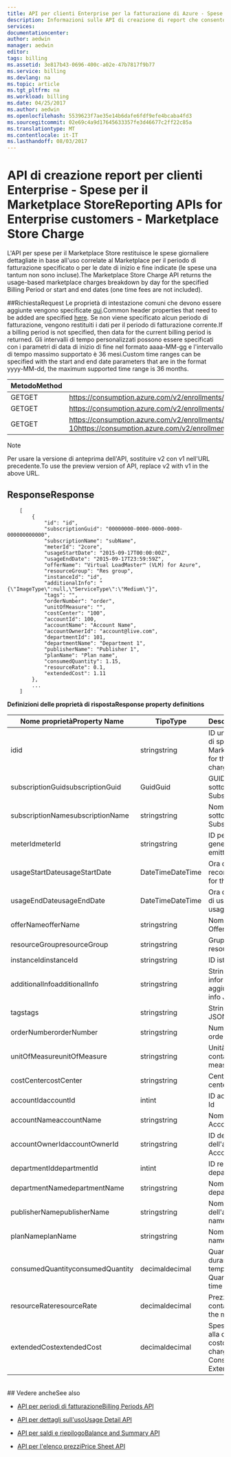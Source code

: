 ```yaml
---
title: API per clienti Enterprise per la fatturazione di Azure - Spese per il Marketplace | Microsoft Docs
description: Informazioni sulle API di creazione di report che consentono ai clienti Enterprise di Azure di estrarre i dati sull'uso a livello di codice.
services: 
documentationcenter: 
author: aedwin
manager: aedwin
editor: 
tags: billing
ms.assetid: 3e817b43-0696-400c-a02e-47b7817f9b77
ms.service: billing
ms.devlang: na
ms.topic: article
ms.tgt_pltfrm: na
ms.workload: billing
ms.date: 04/25/2017
ms.author: aedwin
ms.openlocfilehash: 5539623f7ae35e14b6dafe6fdf9efe4bcaba4fd3
ms.sourcegitcommit: 02e69c4a9d17645633357fe3d46677c2ff22c85a
ms.translationtype: MT
ms.contentlocale: it-IT
ms.lasthandoff: 08/03/2017
---
```

# <a name="reporting-apis-for-enterprise-customers---marketplace-store-charge"></a><span data-ttu-id="cab33-103">API di creazione report per clienti Enterprise - Spese per il Marketplace Store</span><span class="sxs-lookup"><span data-stu-id="cab33-103">Reporting APIs for Enterprise customers - Marketplace Store Charge</span></span>

<span data-ttu-id="cab33-104">L'API per spese per il Marketplace Store restituisce le spese giornaliere dettagliate in base all'uso correlate al Marketplace per il periodo di fatturazione specificato o per le date di inizio e fine indicate (le spese una tantum non sono incluse).</span><span class="sxs-lookup"><span data-stu-id="cab33-104">The Marketplace Store Charge API returns the usage-based marketplace charges breakdown by day for the specified Billing Period or start and end dates (one time fees are not included).</span></span>

##<a name="request"></a><span data-ttu-id="cab33-105">Richiesta</span><span class="sxs-lookup"><span data-stu-id="cab33-105">Request</span></span> 
<span data-ttu-id="cab33-106">Le proprietà di intestazione comuni che devono essere aggiunte vengono specificate [qui](billing-enterprise-api.md).</span><span class="sxs-lookup"><span data-stu-id="cab33-106">Common header properties that need to be added are specified [here](billing-enterprise-api.md).</span></span> <span data-ttu-id="cab33-107">Se non viene specificato alcun periodo di fatturazione, vengono restituiti i dati per il periodo di fatturazione corrente.</span><span class="sxs-lookup"><span data-stu-id="cab33-107">If a billing period is not specified, then data for the current billing period is returned.</span></span> <span data-ttu-id="cab33-108">Gli intervalli di tempo personalizzati possono essere specificati con i parametri di data di inizio di fine nel formato aaaa-MM-gg e l'intervallo di tempo massimo supportato è 36 mesi.</span><span class="sxs-lookup"><span data-stu-id="cab33-108">Custom time ranges can be specified with the start and end date parameters that are in the format yyyy-MM-dd, the maximum supported time range is 36 months.</span></span>  

|<span data-ttu-id="cab33-109">Metodo</span><span class="sxs-lookup"><span data-stu-id="cab33-109">Method</span></span> | <span data-ttu-id="cab33-110">URI della richiesta</span><span class="sxs-lookup"><span data-stu-id="cab33-110">Request URI</span></span>|
|-|-|
|<span data-ttu-id="cab33-111">GET</span><span class="sxs-lookup"><span data-stu-id="cab33-111">GET</span></span>|<span data-ttu-id="cab33-112">https://consumption.azure.com/v2/enrollments/{enrollmentNumber}/marketplacecharges</span><span class="sxs-lookup"><span data-stu-id="cab33-112">https://consumption.azure.com/v2/enrollments/{enrollmentNumber}/marketplacecharges</span></span>|
|<span data-ttu-id="cab33-113">GET</span><span class="sxs-lookup"><span data-stu-id="cab33-113">GET</span></span>|<span data-ttu-id="cab33-114">https://consumption.azure.com/v2/enrollments/{enrollmentNumber}/billingPeriods/{billingPeriod}/marketplacecharges</span><span class="sxs-lookup"><span data-stu-id="cab33-114">https://consumption.azure.com/v2/enrollments/{enrollmentNumber}/billingPeriods/{billingPeriod}/marketplacecharges</span></span>|
|<span data-ttu-id="cab33-115">GET</span><span class="sxs-lookup"><span data-stu-id="cab33-115">GET</span></span>|<span data-ttu-id="cab33-116">https://consumption.azure.com/v2/enrollments/{enrollmentNumber}/marketplacechargesbycustomdate?startTime=2017-01-01&endTime=2017-01-10</span><span class="sxs-lookup"><span data-stu-id="cab33-116">https://consumption.azure.com/v2/enrollments/{enrollmentNumber}/marketplacechargesbycustomdate?startTime=2017-01-01&endTime=2017-01-10</span></span>|

> [!Note]
> <span data-ttu-id="cab33-117">Per usare la versione di anteprima dell'API, sostituire v2 con v1 nell'URL precedente.</span><span class="sxs-lookup"><span data-stu-id="cab33-117">To use the preview version of API, replace v2 with v1 in the above URL.</span></span>
>

## <a name="response"></a><span data-ttu-id="cab33-118">Response</span><span class="sxs-lookup"><span data-stu-id="cab33-118">Response</span></span>
 
    
        [
            {
                "id": "id",
                "subscriptionGuid": "00000000-0000-0000-0000-000000000000",
                "subscriptionName": "subName",
                "meterId": "2core",
                "usageStartDate": "2015-09-17T00:00:00Z",
                "usageEndDate": "2015-09-17T23:59:59Z",
                "offerName": "Virtual LoadMaster™ (VLM) for Azure",
                "resourceGroup": "Res group",
                "instanceId": "id",
                "additionalInfo": "{\"ImageType\":null,\"ServiceType\":\"Medium\"}",
                "tags": "",
                "orderNumber": "order",
                "unitOfMeasure": "",
                "costCenter": "100",
                "accountId": 100,
                "accountName": "Account Name",
                "accountOwnerId": "account@live.com",
                "departmentId": 101,
                "departmentName": "Department 1",
                "publisherName": "Publisher 1",
                "planName": "Plan name",
                "consumedQuantity": 1.15,
                "resourceRate": 0.1,
                "extendedCost": 1.11
            },
            ...
        ]
    

<span data-ttu-id="cab33-119">**Definizioni delle proprietà di risposta**</span><span class="sxs-lookup"><span data-stu-id="cab33-119">**Response property definitions**</span></span>

|<span data-ttu-id="cab33-120">Nome proprietà</span><span class="sxs-lookup"><span data-stu-id="cab33-120">Property Name</span></span>| <span data-ttu-id="cab33-121">Tipo</span><span class="sxs-lookup"><span data-stu-id="cab33-121">Type</span></span>| <span data-ttu-id="cab33-122">Descrizione</span><span class="sxs-lookup"><span data-stu-id="cab33-122">Description</span></span>
|-|-|-|
|<span data-ttu-id="cab33-123">id</span><span class="sxs-lookup"><span data-stu-id="cab33-123">id</span></span>|<span data-ttu-id="cab33-124">string</span><span class="sxs-lookup"><span data-stu-id="cab33-124">string</span></span>|<span data-ttu-id="cab33-125">ID univoco per la voce di spese per il Marketplace</span><span class="sxs-lookup"><span data-stu-id="cab33-125">Unique Id for the marketplace charge item</span></span>|
|<span data-ttu-id="cab33-126">subscriptionGuid</span><span class="sxs-lookup"><span data-stu-id="cab33-126">subscriptionGuid</span></span>|<span data-ttu-id="cab33-127">Guid</span><span class="sxs-lookup"><span data-stu-id="cab33-127">Guid</span></span>|<span data-ttu-id="cab33-128">GUID della sottoscrizione</span><span class="sxs-lookup"><span data-stu-id="cab33-128">The Subscription Guid</span></span>|
|<span data-ttu-id="cab33-129">subscriptionName</span><span class="sxs-lookup"><span data-stu-id="cab33-129">subscriptionName</span></span>|<span data-ttu-id="cab33-130">string</span><span class="sxs-lookup"><span data-stu-id="cab33-130">string</span></span>|<span data-ttu-id="cab33-131">Nome della sottoscrizione</span><span class="sxs-lookup"><span data-stu-id="cab33-131">The Subscription Name</span></span>|
|<span data-ttu-id="cab33-132">meterId</span><span class="sxs-lookup"><span data-stu-id="cab33-132">meterId</span></span>|<span data-ttu-id="cab33-133">string</span><span class="sxs-lookup"><span data-stu-id="cab33-133">string</span></span>|<span data-ttu-id="cab33-134">ID per il contatore generato</span><span class="sxs-lookup"><span data-stu-id="cab33-134">Id for the emitted Meter</span></span>|
|<span data-ttu-id="cab33-135">usageStartDate</span><span class="sxs-lookup"><span data-stu-id="cab33-135">usageStartDate</span></span>|<span data-ttu-id="cab33-136">DateTime</span><span class="sxs-lookup"><span data-stu-id="cab33-136">DateTime</span></span>|<span data-ttu-id="cab33-137">Ora di inizio per il record di uso</span><span class="sxs-lookup"><span data-stu-id="cab33-137">Start time for the usage record</span></span>|
|<span data-ttu-id="cab33-138">usageEndDate</span><span class="sxs-lookup"><span data-stu-id="cab33-138">usageEndDate</span></span>|<span data-ttu-id="cab33-139">DateTime</span><span class="sxs-lookup"><span data-stu-id="cab33-139">DateTime</span></span>|<span data-ttu-id="cab33-140">Ora di fine per il record di uso</span><span class="sxs-lookup"><span data-stu-id="cab33-140">End time for the usage record</span></span>|
|<span data-ttu-id="cab33-141">offerName</span><span class="sxs-lookup"><span data-stu-id="cab33-141">offerName</span></span>|<span data-ttu-id="cab33-142">string</span><span class="sxs-lookup"><span data-stu-id="cab33-142">string</span></span>|<span data-ttu-id="cab33-143">Nome dell'offerta</span><span class="sxs-lookup"><span data-stu-id="cab33-143">The Offer name</span></span>|
|<span data-ttu-id="cab33-144">resourceGroup</span><span class="sxs-lookup"><span data-stu-id="cab33-144">resourceGroup</span></span>|<span data-ttu-id="cab33-145">string</span><span class="sxs-lookup"><span data-stu-id="cab33-145">string</span></span>|<span data-ttu-id="cab33-146">Gruppo di risorse</span><span class="sxs-lookup"><span data-stu-id="cab33-146">The resource Group</span></span>|
|<span data-ttu-id="cab33-147">instanceId</span><span class="sxs-lookup"><span data-stu-id="cab33-147">instanceId</span></span>|<span data-ttu-id="cab33-148">string</span><span class="sxs-lookup"><span data-stu-id="cab33-148">string</span></span>|<span data-ttu-id="cab33-149">ID istanza</span><span class="sxs-lookup"><span data-stu-id="cab33-149">Instance Id</span></span>|
|<span data-ttu-id="cab33-150">additionalInfo</span><span class="sxs-lookup"><span data-stu-id="cab33-150">additionalInfo</span></span>|<span data-ttu-id="cab33-151">string</span><span class="sxs-lookup"><span data-stu-id="cab33-151">string</span></span>|<span data-ttu-id="cab33-152">Stringa JSON per informazioni aggiuntive</span><span class="sxs-lookup"><span data-stu-id="cab33-152">Additional info JSON string</span></span>|
|<span data-ttu-id="cab33-153">tags</span><span class="sxs-lookup"><span data-stu-id="cab33-153">tags</span></span>|<span data-ttu-id="cab33-154">string</span><span class="sxs-lookup"><span data-stu-id="cab33-154">string</span></span>|<span data-ttu-id="cab33-155">Stringa JSON di tag</span><span class="sxs-lookup"><span data-stu-id="cab33-155">Tag JSON string</span></span>|
|<span data-ttu-id="cab33-156">orderNumber</span><span class="sxs-lookup"><span data-stu-id="cab33-156">orderNumber</span></span>|<span data-ttu-id="cab33-157">string</span><span class="sxs-lookup"><span data-stu-id="cab33-157">string</span></span>|<span data-ttu-id="cab33-158">Numero di ordine</span><span class="sxs-lookup"><span data-stu-id="cab33-158">The order number</span></span>|
|<span data-ttu-id="cab33-159">unitOfMeasure</span><span class="sxs-lookup"><span data-stu-id="cab33-159">unitOfMeasure</span></span>|<span data-ttu-id="cab33-160">string</span><span class="sxs-lookup"><span data-stu-id="cab33-160">string</span></span>|<span data-ttu-id="cab33-161">Unità di misura per il contatore</span><span class="sxs-lookup"><span data-stu-id="cab33-161">Unit of measure for the meter</span></span>|
|<span data-ttu-id="cab33-162">costCenter</span><span class="sxs-lookup"><span data-stu-id="cab33-162">costCenter</span></span>|<span data-ttu-id="cab33-163">string</span><span class="sxs-lookup"><span data-stu-id="cab33-163">string</span></span>|<span data-ttu-id="cab33-164">Centro di costo</span><span class="sxs-lookup"><span data-stu-id="cab33-164">The cost center</span></span>|
|<span data-ttu-id="cab33-165">accountId</span><span class="sxs-lookup"><span data-stu-id="cab33-165">accountId</span></span>|<span data-ttu-id="cab33-166">int</span><span class="sxs-lookup"><span data-stu-id="cab33-166">int</span></span>|<span data-ttu-id="cab33-167">ID account</span><span class="sxs-lookup"><span data-stu-id="cab33-167">The account Id</span></span>|
|<span data-ttu-id="cab33-168">accountName</span><span class="sxs-lookup"><span data-stu-id="cab33-168">accountName</span></span>|<span data-ttu-id="cab33-169">string</span><span class="sxs-lookup"><span data-stu-id="cab33-169">string</span></span> |<span data-ttu-id="cab33-170">Nome dell'account</span><span class="sxs-lookup"><span data-stu-id="cab33-170">The Account Name</span></span>|
|<span data-ttu-id="cab33-171">accountOwnerId</span><span class="sxs-lookup"><span data-stu-id="cab33-171">accountOwnerId</span></span>|<span data-ttu-id="cab33-172">string</span><span class="sxs-lookup"><span data-stu-id="cab33-172">string</span></span>|<span data-ttu-id="cab33-173">ID del proprietario dell'account</span><span class="sxs-lookup"><span data-stu-id="cab33-173">The Account Owner Id</span></span>|
|<span data-ttu-id="cab33-174">departmentId</span><span class="sxs-lookup"><span data-stu-id="cab33-174">departmentId</span></span>|<span data-ttu-id="cab33-175">int</span><span class="sxs-lookup"><span data-stu-id="cab33-175">int</span></span>|<span data-ttu-id="cab33-176">ID reparto</span><span class="sxs-lookup"><span data-stu-id="cab33-176">The department Id</span></span>|
|<span data-ttu-id="cab33-177">departmentName</span><span class="sxs-lookup"><span data-stu-id="cab33-177">departmentName</span></span>|<span data-ttu-id="cab33-178">string</span><span class="sxs-lookup"><span data-stu-id="cab33-178">string</span></span>|<span data-ttu-id="cab33-179">Nome del reparto</span><span class="sxs-lookup"><span data-stu-id="cab33-179">The department name</span></span>|
|<span data-ttu-id="cab33-180">publisherName</span><span class="sxs-lookup"><span data-stu-id="cab33-180">publisherName</span></span>|<span data-ttu-id="cab33-181">string</span><span class="sxs-lookup"><span data-stu-id="cab33-181">string</span></span>|<span data-ttu-id="cab33-182">Nome del nome dell'autore</span><span class="sxs-lookup"><span data-stu-id="cab33-182">The publisher name</span></span>|
|<span data-ttu-id="cab33-183">planName</span><span class="sxs-lookup"><span data-stu-id="cab33-183">planName</span></span>|<span data-ttu-id="cab33-184">string</span><span class="sxs-lookup"><span data-stu-id="cab33-184">string</span></span>|<span data-ttu-id="cab33-185">Nome del piano</span><span class="sxs-lookup"><span data-stu-id="cab33-185">The Plan name</span></span>|
|<span data-ttu-id="cab33-186">consumedQuantity</span><span class="sxs-lookup"><span data-stu-id="cab33-186">consumedQuantity</span></span>|<span data-ttu-id="cab33-187">decimal</span><span class="sxs-lookup"><span data-stu-id="cab33-187">decimal</span></span>|<span data-ttu-id="cab33-188">Quantità consumata durante il periodo di tempo</span><span class="sxs-lookup"><span data-stu-id="cab33-188">Consumed Quantity during this time period</span></span>|
|<span data-ttu-id="cab33-189">resourceRate</span><span class="sxs-lookup"><span data-stu-id="cab33-189">resourceRate</span></span>|<span data-ttu-id="cab33-190">decimal</span><span class="sxs-lookup"><span data-stu-id="cab33-190">decimal</span></span>|<span data-ttu-id="cab33-191">Prezzo unitario per il contatore</span><span class="sxs-lookup"><span data-stu-id="cab33-191">Unit price for the meter</span></span>|
|<span data-ttu-id="cab33-192">extendedCost</span><span class="sxs-lookup"><span data-stu-id="cab33-192">extendedCost</span></span>|<span data-ttu-id="cab33-193">decimal</span><span class="sxs-lookup"><span data-stu-id="cab33-193">decimal</span></span>|<span data-ttu-id="cab33-194">Spesa prevista in base alla quantità usata e al costo esteso</span><span class="sxs-lookup"><span data-stu-id="cab33-194">Estimated charge based on Consumed Quantity and Extended cost</span></span>|
<br/>
## <a name="see-also"></a><span data-ttu-id="cab33-195">Vedere anche</span><span class="sxs-lookup"><span data-stu-id="cab33-195">See also</span></span>

* [<span data-ttu-id="cab33-196">API per periodi di fatturazione</span><span class="sxs-lookup"><span data-stu-id="cab33-196">Billing Periods API</span></span>](billing-enterprise-api-billing-periods.md)

* [<span data-ttu-id="cab33-197">API per dettagli sull'uso</span><span class="sxs-lookup"><span data-stu-id="cab33-197">Usage Detail API</span></span>](billing-enterprise-api-usage-detail.md) 

* [<span data-ttu-id="cab33-198">API per saldi e riepilogo</span><span class="sxs-lookup"><span data-stu-id="cab33-198">Balance and Summary API</span></span>](billing-enterprise-api-balance-summary.md)

* [<span data-ttu-id="cab33-199">API per l'elenco prezzi</span><span class="sxs-lookup"><span data-stu-id="cab33-199">Price Sheet API</span></span>](billing-enterprise-api-pricesheet.md)